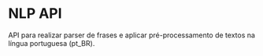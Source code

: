 # NLP API
API para realizar parser de frases e aplicar pré-processamento de textos na língua portuguesa (pt_BR).
